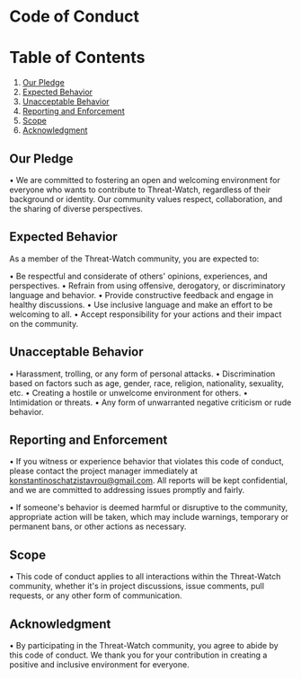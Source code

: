 # Code of Conduct

# Table of Contents

1. [Our Pledge](#our-pledge)
2. [Expected Behavior](#expected-behavior)
3. [Unacceptable Behavior](#unacceptable-behavior)
4. [Reporting and Enforcement](#reporting-and-enforcement)
5. [Scope](#scope)
6. [Acknowledgment](#acknowledgment)

## Our Pledge

• We are committed to fostering an open and welcoming environment for everyone who wants to contribute to Threat-Watch, regardless of their background or identity. Our community values respect, collaboration, and the sharing of diverse perspectives.

## Expected Behavior

As a member of the Threat-Watch community, you are expected to:

• Be respectful and considerate of others' opinions, experiences, and perspectives.
• Refrain from using offensive, derogatory, or discriminatory language and behavior.
• Provide constructive feedback and engage in healthy discussions.
• Use inclusive language and make an effort to be welcoming to all.
• Accept responsibility for your actions and their impact on the community.

## Unacceptable Behavior

• Harassment, trolling, or any form of personal attacks.
• Discrimination based on factors such as age, gender, race, religion, nationality, sexuality, etc.
• Creating a hostile or unwelcome environment for others.
• Intimidation or threats.
• Any form of unwarranted negative criticism or rude behavior.

## Reporting and Enforcement

• If you witness or experience behavior that violates this code of conduct, please contact the project manager immediately at konstantinoschatzistavrou@gmail.com. All reports will be kept confidential, and we are committed to addressing issues promptly and fairly.

• If someone's behavior is deemed harmful or disruptive to the community, appropriate action will be taken, which may include warnings, temporary or permanent bans, or other actions as necessary.

## Scope

• This code of conduct applies to all interactions within the Threat-Watch community, whether it's in project discussions, issue comments, pull requests, or any other form of communication.

## Acknowledgment

• By participating in the Threat-Watch community, you agree to abide by this code of conduct. We thank you for your contribution in creating a positive and inclusive environment for everyone.
